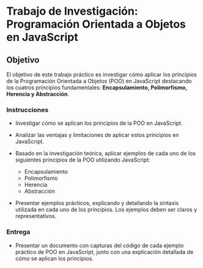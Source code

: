 # Trabajo de Investigación: Programación Orientada a Objetos en JavaScript

## Objetivo

El objetivo de este trabajo práctico es investigar cómo aplicar los principios de la Programación Orientada a Objetos (POO) en JavaScript destacando los cuatros principios fundamentales: **Encapsulamiento, Polimorfismo, Herencia y Abstracción**.

### Instrucciones

- Investigar cómo se aplican los principios de la POO en JavaScript.

- Analizar las ventajas y limitaciones de aplicar estos principios en JavaScript.
- Basado en la investigación teórica, aplicar ejemplos de cada uno de los siguientes principios de la POO utilizando JavaScript:
  - Encapsulamiento
  - Polimorfismo
  - Herencia
  - Abstracción

- Presentar ejemplos prácticos, explicando y detallando la sintaxis utilizada en
cada uno de los principios. Los ejemplos deben ser claros y representativos.

### Entrega

- Presentar un documento con capturas del código de cada ejemplo práctico de POO en JavaScript, junto con una explicación detallada de cómo se aplican los principios.
